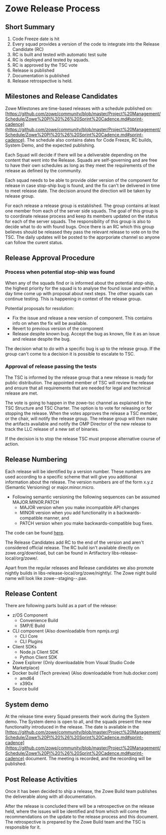 # Zowe Release Process

## Short Summary

1. Code Freeze date is hit
2. Every squad provides a version of the code to integrate into the Release Candidate (RC)
3. RC is built and tested with automatic test suite
4. RC is deployed and tested by squads. 
5. RC is approved by the TSC vote
6. Release is published
7. Documentation is published
8. Release retrospective is held. 


## Milestones and Release Candidates

Zowe Milestones are time-based releases with a schedule published on: [https://github.com/zowe/community/blob/master/Project%20Management/Schedule/Zowe%20PI%20%26%20Sprint%20Cadence.md#sprint-cadence](https://github.com/zowe/community/blob/master/Project%20Management/Schedule/Zowe%20PI%20%26%20Sprint%20Cadence.md#sprint-cadence). The schedule also contains dates for Code Freeze, RC builds, System Demo, and the expected publishing. 

Each Squad will decide if there will be a deliverable depending on the content that went into the Release. Squads are self-governing and are free to have their own schedules as long as they meet the requirements of the release as defined by the community.

Each squad needs to be able to provide older version of the component for release in case stop-ship bug is found, and the fix can't be delivered in time to meet release date. The decision around the direction will be taken by release group.

For each release a release group is established. The group contains at least one member from each of the server side squads. The goal of this group is to coordinate release process and keep its members updated on the status for each of the server squads. The responsibility of this group is also to decide what to do with found bugs. Once there is an RC which this group believes should be released they pass the relevant release to vote on to the TSC. The daily updates will be posted to the apprporiate channel so anyone can follow the curent status. 

## Release Approval Procedure

### Process when potential stop-ship was found

When any of the squads find or is informed about the potential stop-ship, the highest priority for the squad is to analyse the found issue and within a day time come up with proposal about next steps. The other squads can continue testing. This is happening in context of the release group. 

Potential proposals for resolution:
- Fix the issue and release a new version of component. This contains info on when the fix will be available. 
- Revert to previous version of the component
- Release despite known bug. Accept the bug as known, file it as an issue and release despite the bug.

The decision what to do with a specific bug is up to the release group. If the group can't come to a decision it is possible to escalate to TSC.  

### Approval of release passing the tests

The TSC is informed by the release group that a new release is ready for public distribution. The appointed member of TSC will review the release and ensure that all requirements that are needed for legal and technical release are met. 

The vote is going to happen in the zowe-tsc channel as explained in the TSC Structure and TSC Charter. The option is to vote for releasing or for stopping the release. When the votes approves the release a TSC member, or the chair, will notify the release group. The release group will then make the artifacts available and notify the OMP Director of the new release to track the LLC release of a new set of binaries.

If the decision is to stop the release TSC must propose alternative course of action. 


## Release Numbering

Each release will be identified by a version number. These numbers are used according to a specific scheme that will give you additional information about the release.  The version numbers are of the form x.y.z (Semantic Versioning) or major.minor.micro. 

* Following semantic versioning the following sequences can be assumed MAJOR.MINOR.PATCH
  * MAJOR version when you make incompatible API changes
  * MINOR version when you add functionality in a backwards-compatible manner, and 
  * PATCH version when you make backwards-compatible bug fixes.
  
The code can be found [here](https://zowe.org/download/).

The Release Candidates add RC to the end of the version and aren't considered official release. The RC build isn't available directly on zowe.org/download, but can be found in Artifactory libs-release-local/org/zowe/. 

Apart from the regular releases and Release candidates we also promote nightly builds in libs-release-local/org/zowe/nightly/. The Zowe night build name will look like zowe-<version>-staging-<build-id>-<timestamp>.pax.

## Release Content

There are following parts build as a part of the release:

- z/OS Component
  * Convenience Build
  * SMP/E Build
- CLI component (Also downloadable from npmjs.org)
  * CLI Core
  * CLI Plugins
- Client SDKs
  * Node.js Client SDK
  * Python Client SDK
- Zowe Explorer (Only downloadable from Visual Studio Code Marketplace)
- Docker build (Tech preview) (Also downloadable from hub.docker.com)
  * amd64
  * x390x
- Source build

## System demo

At the release time every Squad presents their work during the System demo. The System demo is open to all, and the squads present the new functionality introduced in the release. The date is available in the [https://github.com/zowe/community/blob/master/Project%20Management/Schedule/Zowe%20PI%20%26%20Sprint%20Cadence.md#sprint-cadence](https://github.com/zowe/community/blob/master/Project%20Management/Schedule/Zowe%20PI%20%26%20Sprint%20Cadence.md#sprint-cadence) document. The meeting is recorded, and the recording will be published.

## Post Release Activities

Once it has been decided to ship a release, the Zowe Build team publishes the deliverable along with all documentation. 

After the release is concluded there will be a retrospective on the release held, where the issues will be identified and from which will come the recommendations on the update to the release process and this document. The retrospective is prepared by the Zowe Build team and the TSC is responsible for it. 
